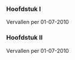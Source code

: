 <meta http-equiv='Content-Type' content='text/html; charset=utf-8' />

### Hoofdstuk  I  
Vervallen per 01-07-2010 

### Hoofdstuk  II  
Vervallen per 01-07-2010 

